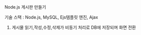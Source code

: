Node.js 게시판 만들기

기술 스택 : Node.js, MySQL, Ejs템플릿 엔진, Ajax

1. 게시물 읽기,작성,수정,삭제가 비동기 처리로 DB에 저장되며 화면 전환


